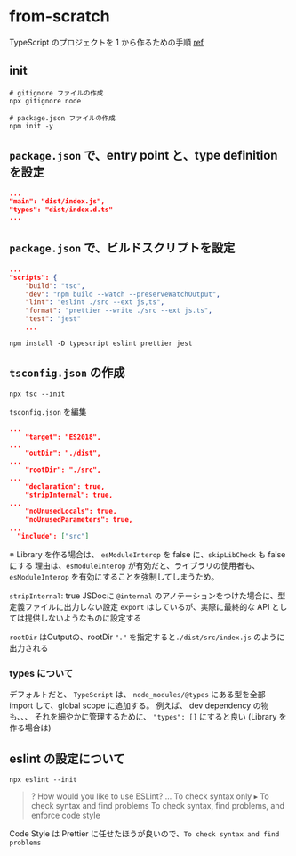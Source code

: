 # from-scratch

TypeScript のプロジェクトを 1 から作るための手順
[ref](https://frontendmasters.com/courses/production-typescript/creating-a-project-from-scratch/)

## init

```shell
# gitignore ファイルの作成
npx gitignore node

# package.json ファイルの作成
npm init -y
```

## `package.json` で、entry point と、type definition を設定

```json
...
"main": "dist/index.js",
"types": "dist/index.d.ts"
...
```

## `package.json` で、ビルドスクリプトを設定

```json
...
"scripts": {
    "build": "tsc",
    "dev": "npm build --watch --preserveWatchOutput",
    "lint": "eslint ./src --ext js,ts",
    "format": "prettier --write ./src --ext js.ts",
    "test": "jest"
    ...
```

```shell
npm install -D typescript eslint prettier jest
```

## `tsconfig.json` の作成

```shell
npx tsc --init
```

`tsconfig.json` を編集

```json
...
    "target": "ES2018",
...
    "outDir": "./dist",
...
    "rootDir": "./src",
...
    "declaration": true,
    "stripInternal": true,
...
    "noUnusedLocals": true,
    "noUnusedParameters": true,
...
  "include": ["src"]
```

※ Library を作る場合は、 `esModuleInterop` を false に、`skipLibCheck` も false にする
理由は、`esModuleInterop` が有効だと、ライブラリの使用者も、`esModuleInterop` を有効にすることを強制してしまうため。

`stripInternal`: true
JSDocに `@internal` のアノテーションをつけた場合に、型定義ファイルに出力しない設定
`export` はしているが、実際に最終的な API としては提供しないようなものに設定する

`rootDir` はOutputの、rootDir
`"."` を指定すると`./dist/src/index.js` のように出力される

### types について

デフォルトだと、 `TypeScript` は、 `node_modules/@types` にある型を全部 import して、global scope に追加する。
例えば、 dev dependency の物も、、、
それを細やかに管理するために、 `"types": []` にすると良い (Library を作る場合は)

## eslint の設定について

```shell
npx eslint --init
```

>? How would you like to use ESLint? …
>  To check syntax only
>▸ To check syntax and find problems
>  To check syntax, find problems, and enforce code style

Code Style は Prettier に任せたほうが良いので、`To check syntax and find problems`
